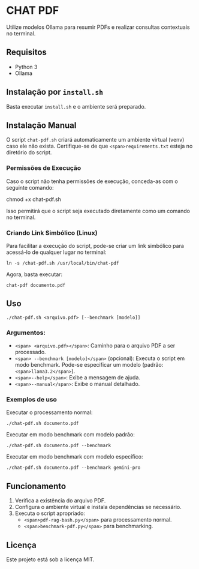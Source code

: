 # CHAT PDF

Utilize modelos Ollama para resumir PDFs e realizar consultas contextuais no terminal.

## Requisitos

- Python 3
- Ollama

## Instalação por `install.sh`

Basta executar `install.sh` e o ambiente será preparado.

## Instalação Manual

O script `chat-pdf.sh` criará automaticamente um ambiente virtual (venv) caso ele não exista. Certifique-se de que `<span>requirements.txt` esteja no diretório do script.

### Permissões de Execução

Caso o script não tenha permissões de execução, conceda-as com o seguinte comando:

chmod +x chat-pdf.sh

Isso permitirá que o script seja executado diretamente como um comando no terminal.

### Criando Link Simbólico (Linux)

Para facilitar a execução do script, pode-se criar um link simbólico para acessá-lo de qualquer lugar no terminal:

```
ln -s /chat-pdf.sh /usr/local/bin/chat-pdf
```

Agora, basta executar:

```
chat-pdf documento.pdf
```

## Uso

```
./chat-pdf.sh <arquivo.pdf> [--benchmark [modelo]]
```

### Argumentos:

- `<span> <arquivo.pdf></span>`: Caminho para o arquivo PDF a ser processado.
- `<span> --benchmark [modelo]</span>` (opcional): Executa o script em modo benchmark. Pode-se especificar um modelo (padrão: `<span>llama3.2</span>`).
- `<span>--help</span>`: Exibe a mensagem de ajuda.
- `<span>--manual</span>`: Exibe o manual detalhado.

### Exemplos de uso

Executar o processamento normal:

```
./chat-pdf.sh documento.pdf
```

Executar em modo benchmark com modelo padrão:

```
./chat-pdf.sh documento.pdf --benchmark
```

Executar em modo benchmark com modelo específico:

```
./chat-pdf.sh documento.pdf --benchmark gemini-pro
```

## Funcionamento

1. Verifica a existência do arquivo PDF.
2. Configura o ambiente virtual e instala dependências se necessário.
3. Executa o script apropriado:
   - `<span>pdf-rag-bash.py</span>` para processamento normal.
   - `<span>benchmark-pdf.py</span>` para benchmarking.

## Licença

Este projeto está sob a licença MIT.
